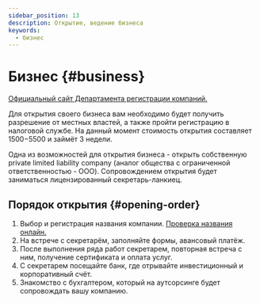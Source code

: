 ```yaml
---
sidebar_position: 13
description: Открытие, ведение бизнеса
keywords:
  - бизнес
---
```


# Бизнес {#business}

[Официальный сайт Департамента регистрации компаний.](http://www.drc.gov.lk/en/)

Для открытия своего бизнеса вам необходимо будет получить разрешение от местных властей, а также пройти регистрацию в налоговой службе. На данный момент стоимость открытия составляет 1500$-5500$ и займёт 3 недели.

Одна из возможностей для открытия бизнеса - открыть собственную private limited liability company (аналог общества с ограниченной ответственностью - ООО). Сопровождением открытия будет заниматься лицензированный секретарь-ланкиец.

## Порядок открытия {#opening-order}

1. Выбор и регистрация названия компании. [Проверка названия онлайн.](https://eroc.drc.gov.lk/home/search)
2. На встрече с секретарём, заполняйте формы, авансовый платёж.
3. После выполнения ряда работ секретарем, повторная встреча с ним, получение сертификата и оплата услуг.
4. С секретарем посещайте банк, где отрывайте инвестиционный и корпоративный счёт.
5. Знакомство с бухгалтером, который на аутсорсинге будет сопровождать вашу компанию.
